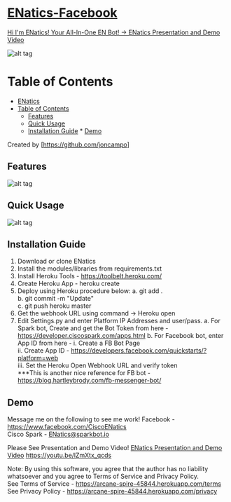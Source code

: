 # [ENatics-Facebook](https://youtu.be/lZmXtx_qcds)

[Hi I'm ENatics! Your All-In-One EN Bot! -> ENatics Presentation and Demo Video](https://youtu.be/lZmXtx_qcds)

![alt tag](images/main.png)

Table of Contents
=================

   * [ENatics](#enatics)
   * [Table of Contents](#table-of-contents)
      * [Features](#features)
      * [Quick Usage](#quick-usage)
      * [Installation Guide](#installation-guide)
    * [Demo](#demo)

Created by [https://github.com/joncampo]

## Features
![alt tag](images/what_is.png)

## Quick Usage

![alt tag](images/how_to_use.png)

## Installation Guide

1. Download or clone ENatics
2. Install the modules/libraries from requirements.txt
3. Install Heroku Tools - https://toolbelt.heroku.com/
4. Create Heroku App - heroku create
5. Deploy using Heroku procedure below:
	a. git add . <br />
	b. git commit -m "Update" <br />
	c. git push heroku master <br />
6. Get the webhook URL using command -> Heroku open
6. Edit Settings.py and enter Platform IP Addresses and user/pass.
	a. For Spark bot, Create and get the Bot Token from here - https://developer.ciscospark.com/apps.html
	b. For Facebook bot, enter App ID from here - 
		i. Create a FB Bot Page <br />
		ii. Create App ID - https://developers.facebook.com/quickstarts/?platform=web <br />
		iii. Set the Heroku Open Webhook URL and verify token <br />
		***This is another nice reference for FB bot - https://blog.hartleybrody.com/fb-messenger-bot/ <br />


## Demo

Message me on the following to see me work!
Facebook - https://www.facebook.com/CiscoENatics <br />
Cisco Spark - ENatics@sparkbot.io  <br />

Please See Presentation and Demo Video!
[ENatics Presentation and Demo Video](https://youtu.be/lZmXtx_qcds)
https://youtu.be/lZmXtx_qcds


Note: By using this software, you agree that the author has no liability whatsoever and you agree to Terms of Service and Privacy Policy.  <br />
See Terms of Service - https://arcane-spire-45844.herokuapp.com/terms <br />
See Privacy Policy - https://arcane-spire-45844.herokuapp.com/privacy <br />

